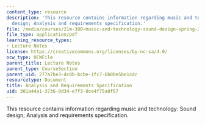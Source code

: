```yaml
---
content_type: resource
description: 'This resource contains information regarding music and technology: Sound
  design; Analysis and requirements specification.'
file: /media/courses/21m-380-music-and-technology-sound-design-spring-2016/301a44a137360d34e7f38ce4f75a0f57_MIT21M_380S16_Lec13.pdf
file_type: application/pdf
learning_resource_types:
- Lecture Notes
license: https://creativecommons.org/licenses/by-nc-sa/4.0/
ocw_type: OCWFile
parent_title: Lecture Notes
parent_type: CourseSection
parent_uid: 277a7be3-dc0b-bcbe-1fc7-6b0be5be1cdc
resourcetype: Document
title: Analysis and Requirements Specification
uid: 301a44a1-3736-0d34-e7f3-8ce4f75a0f57
---
```

This resource contains information regarding music and technology: Sound design; Analysis and requirements specification.